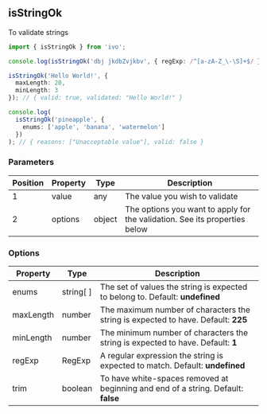 ## isStringOk

To validate strings

```ts
import { isStringOk } from 'ivo';

console.log(isStringOk('dbj jkdbZvjkbv', { regExp: /^[a-zA-Z_\-\S]+$/ })); // { reasons: ["Unacceptable value"], valid: false }

isStringOk('Hello World!', {
  maxLength: 20,
  minLength: 3
}); // { valid: true, validated: "Hello World!" }

console.log(
  isStringOk('pineapple', {
    enums: ['apple', 'banana', 'watermelon']
  })
); // { reasons: ["Unacceptable value"], valid: false }
```

### Parameters

| Position | Property | Type   | Description                                                                |
| -------- | -------- | ------ | -------------------------------------------------------------------------- |
| 1        | value    | any    | The value you wish to validate                                             |
| 2        | options  | object | The options you want to apply for the validation. See its properties below |

### Options

| Property  | Type      | Description                                                                       |
| --------- | --------- | --------------------------------------------------------------------------------- |
| enums     | string[ ] | The set of values the string is expected to belong to. Default: **undefined**     |
| maxLength | number    | The maximum number of characters the string is expected to have. Default: **225** |
| minLength | number    | The minimum number of characters the string is expected to have. Default: **1**   |
| regExp    | RegExp    | A regular expression the string is expected to match. Default: **undefined**      |
| trim      | boolean   | To have white-spaces removed at beginning and end of a string. Default: **false** |
